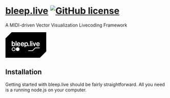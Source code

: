 # [bleep.live](https://bleep.live) [![GitHub license](https://img.shields.io/badge/license-GPL-blue.svg)](https://github.com/alek/bleep/blob/master/LICENSE) 
A MIDI-driven Vector Visualization Livecoding Framework

![alt text](https://raw.githubusercontent.com/alek/bleep/master/bleep.jpg)

## Installation

Getting started with bleep.live should be fairly straightforward. All you need is a running node.js on your computer.

